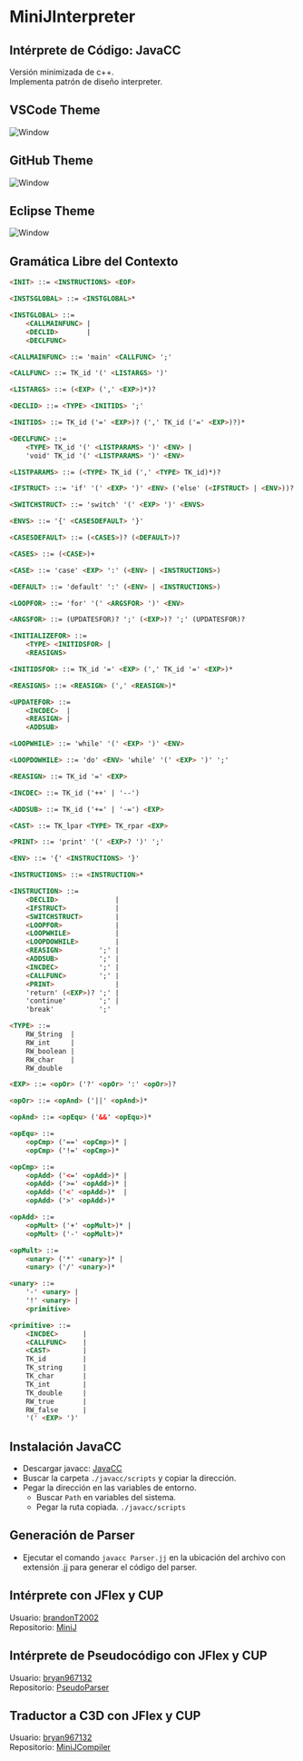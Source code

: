 # MiniJInterpreter
## Intérprete de Código: JavaCC
Versión minimizada de c++.  
Implementa patrón de diseño interpreter.

## VSCode Theme
![Window](Images/ScreenVSCodeTheme.png)

## GitHub Theme
![Window](Images/ScreenGitHubTheme.png)

## Eclipse Theme
![Window](Images/ScreenEclipseTheme.png)

## Gramática Libre del Contexto
```html
<INIT> ::= <INSTRUCTIONS> <EOF>

<INSTSGLOBAL> ::= <INSTGLOBAL>*

<INSTGLOBAL> ::=
    <CALLMAINFUNC> |
    <DECLID>       |
    <DECLFUNC>

<CALLMAINFUNC> ::= 'main' <CALLFUNC> ';'

<CALLFUNC> ::= TK_id '(' <LISTARGS> ')'

<LISTARGS> ::= (<EXP> (',' <EXP>)*)?

<DECLID> ::= <TYPE> <INITIDS> ';'

<INITIDS> ::= TK_id ('=' <EXP>)? (',' TK_id ('=' <EXP>)?)*

<DECLFUNC> ::=
    <TYPE> TK_id '(' <LISTPARAMS> ')' <ENV> |
    'void' TK_id '(' <LISTPARAMS> ')' <ENV>

<LISTPARAMS> ::= (<TYPE> TK_id (',' <TYPE> TK_id)*)?

<IFSTRUCT> ::= 'if' '(' <EXP> ')' <ENV> ('else' (<IFSTRUCT> | <ENV>))?

<SWITCHSTRUCT> ::= 'switch' '(' <EXP> ')' <ENVS>

<ENVS> ::= '{' <CASESDEFAULT> '}'

<CASESDEFAULT> ::= (<CASES>)? (<DEFAULT>)?

<CASES> ::= (<CASE>)+

<CASE> ::= 'case' <EXP> ':' (<ENV> | <INSTRUCTIONS>)

<DEFAULT> ::= 'default' ':' (<ENV> | <INSTRUCTIONS>)

<LOOPFOR> ::= 'for' '(' <ARGSFOR> ')' <ENV>

<ARGSFOR> ::= (UPDATESFOR)? ';' (<EXP>)? ';' (UPDATESFOR)?

<INITIALIZEFOR> ::=
    <TYPE> <INITIDSFOR> |
    <REASIGNS>

<INITIDSFOR> ::= TK_id '=' <EXP> (',' TK_id '=' <EXP>)*

<REASIGNS> ::= <REASIGN> (',' <REASIGN>)*

<UPDATEFOR> ::=
    <INCDEC>  |
    <REASIGN> |
    <ADDSUB>

<LOOPWHILE> ::= 'while' '(' <EXP> ')' <ENV>

<LOOPDOWHILE> ::= 'do' <ENV> 'while' '(' <EXP> ')' ';'

<REASIGN> ::= TK_id '=' <EXP>

<INCDEC> ::= TK_id ('++' | '--')

<ADDSUB> ::= TK_id ('+=' | '-=') <EXP>

<CAST> ::= TK_lpar <TYPE> TK_rpar <EXP>

<PRINT> ::= 'print' '(' <EXP>? ')' ';'

<ENV> ::= '{' <INSTRUCTIONS> '}'

<INSTRUCTIONS> ::= <INSTRUCTION>*

<INSTRUCTION> ::=
    <DECLID>              |
    <IFSTRUCT>            |
    <SWITCHSTRUCT>        |
    <LOOPFOR>             |
    <LOOPWHILE>           |
    <LOOPDOWHILE>         |
    <REASIGN>         ';' |
    <ADDSUB>          ';' |
    <INCDEC>          ';' |
    <CALLFUNC>        ';' |
    <PRINT>               |
    'return' (<EXP>)? ';' |
    'continue'        ';' |
    'break'           ';'

<TYPE> ::=
    RW_String  |
    RW_int     |
    RW_boolean |
    RW_char    |
    RW_double

<EXP> ::= <opOr> ('?' <opOr> ':' <opOr>)?

<opOr> ::= <opAnd> ('||' <opAnd>)*

<opAnd> ::= <opEqu> ('&&' <opEqu>)*

<opEqu> ::=
    <opCmp> ('==' <opCmp>)* |
    <opCmp> ('!=' <opCmp>)*

<opCmp> ::=
    <opAdd> ('<=' <opAdd>)* |
    <opAdd> ('>=' <opAdd>)* |
    <opAdd> ('<' <opAdd>)*  |
    <opAdd> ('>' <opAdd>)*

<opAdd> ::=
    <opMult> ('+' <opMult>)* |
    <opMult> ('-' <opMult>)*

<opMult> ::=
    <unary> ('*' <unary>)* |
    <unary> ('/' <unary>)*

<unary> ::=
    '-' <unary> |
    '!' <unary> |
    <primitive>

<primitive> ::=
    <INCDEC>      |
    <CALLFUNC>    |
    <CAST>        |
    TK_id         |
    TK_string     |
    TK_char       |
    TK_int        |
    TK_double     |
    RW_true       |
    RW_false      |
    '(' <EXP> ')'
```

## Instalación JavaCC
* Descargar javacc: [JavaCC](https://javacc.github.io/javacc/)
* Buscar la carpeta ```./javacc/scripts``` y copiar la dirección.
* Pegar la dirección en las variables de entorno.
    * Buscar ```Path``` en variables del sistema.
    * Pegar la ruta copiada. ```./javacc/scripts```

## Generación de Parser
* Ejecutar el comando ```javacc Parser.jj``` en la ubicación del archivo con extensión .jj para generar el código del parser.

## Intérprete con JFlex y CUP
Usuario: [brandonT2002](https://github.com/brandonT2002)  
Repositorio: [MiniJ](https://github.com/brandonT2002/MiniJ)

## Intérprete de Pseudocódigo con JFlex y CUP
Usuario: [bryan967132](https://github.com/bryan967132)  
Repositorio: [PseudoParser](https://github.com/bryan967132/PseudoParser)

## Traductor a C3D con JFlex y CUP
Usuario: [bryan967132](https://github.com/bryan967132)  
Repositorio: [MiniJCompiler](https://github.com/bryan967132/MiniJCompiler)
